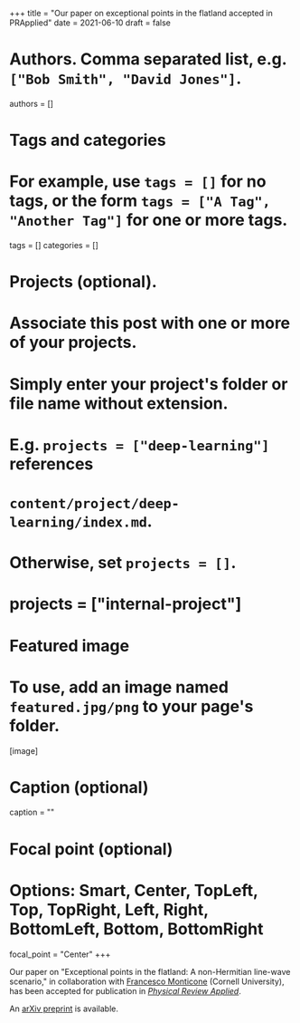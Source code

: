 +++
title = "Our paper on exceptional points in the flatland accepted in PRApplied"
date = 2021-06-10
draft = false

# Authors. Comma separated list, e.g. `["Bob Smith", "David Jones"]`.
authors = []

# Tags and categories
# For example, use `tags = []` for no tags, or the form `tags = ["A Tag", "Another Tag"]` for one or more tags.
tags = []
categories = []

# Projects (optional).
#   Associate this post with one or more of your projects.
#   Simply enter your project's folder or file name without extension.
#   E.g. `projects = ["deep-learning"]` references 
#   `content/project/deep-learning/index.md`.
#   Otherwise, set `projects = []`.
# projects = ["internal-project"]

# Featured image
# To use, add an image named `featured.jpg/png` to your page's folder. 
[image]
  # Caption (optional)
  caption = ""

  # Focal point (optional)
  # Options: Smart, Center, TopLeft, Top, TopRight, Left, Right, BottomLeft, Bottom, BottomRight
  focal_point = "Center"
+++

Our paper on "Exceptional points in the flatland: A non-Hermitian line-wave scenario,"
in collaboration with [Francesco Monticone](https://monticone.ece.cornell.edu) (Cornell University),
has been accepted for publication in [*Physical Review Applied*](https://journals.aps.org/prapplied/).

An [arXiv preprint](http://arxiv.org/abs/2106.04956) is available.


